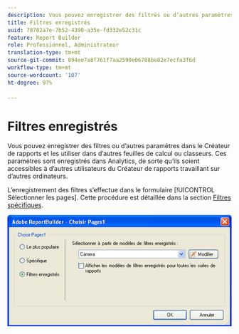 ```yaml
---
description: Vous pouvez enregistrer des filtres ou d’autres paramètres dans le Créateur de rapports et les utiliser dans d’autres feuilles de calcul ou classeurs. Ces paramètres sont enregistrés dans Analytics, de sorte qu’ils soient accessibles à d’autres utilisateurs du Créateur de rapports travaillant sur d’autres ordinateurs.
title: Filtres enregistrés
uuid: 78702a7e-7b52-4390-a35e-fd332e52c31c
feature: Report Builder
role: Professionnel, Administrateur
translation-type: tm+mt
source-git-commit: 894ee7a8f761f7aa2590e06708be82e7ecfa3f6d
workflow-type: tm+mt
source-wordcount: '107'
ht-degree: 97%

---
```



# Filtres enregistrés

Vous pouvez enregistrer des filtres ou d’autres paramètres dans le Créateur de rapports et les utiliser dans d’autres feuilles de calcul ou classeurs. Ces paramètres sont enregistrés dans Analytics, de sorte qu’ils soient accessibles à d’autres utilisateurs du Créateur de rapports travaillant sur d’autres ordinateurs.

L’enregistrement des filtres s’effectue dans le formulaire [!UICONTROL Sélectionner les pages]. Cette procédure est détaillée dans la section [Filtres spécifiques](/help/analyze/report-builder/layout/c-filter-dimensions/t-specific-filters.md).

![](assets/choose_page_saved.png)

